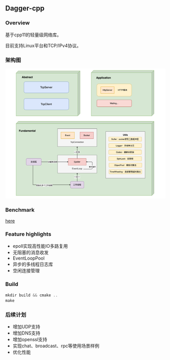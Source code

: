 ## Dagger-cpp

### Overview
基于cpp11的轻量级网络库。

目前支持Linux平台和TCP/IPv4协议。

### 架构图
![](docs/architecture.png)

### Benchmark
[here](docs/benchmark.md)

### Feature highlights
- epoll实现高性能IO多路复用
- 无阻塞的消息收发
- EventLoopPool
- 异步的多线程日志库
- 空闲连接管理

### Build
```cpp
mkdir build && cmake ..
make
```

### 后续计划
- 增加UDP支持
- 增加DNS支持
- 增加openssl支持
- 实现chat、broadcast、rpc等使用场景样例
- 优化性能